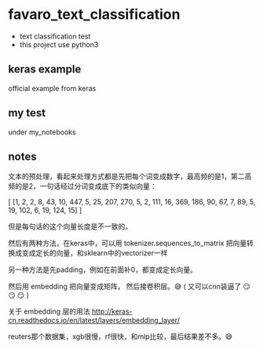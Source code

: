 # favaro_text_classification

* text classification test
* this project use python3

## keras example

official example from keras

## my test

under my_notebooks

## notes


文本的预处理，看起来处理方式都是先把每个词变成数字，最高频的是1，第二高频的是2，一句话经过分词变成底下的类似向量：

[ [1, 2, 2, 8, 43, 10, 447, 5, 25, 207, 270, 5, 2, 111, 16, 369, 186, 90, 67, 7, 89, 5, 19, 102, 6, 19, 124, 15] ]

但是每句话的这个向量长度是不一致的。

然后有两种方法，在keras中，可以用 tokenizer.sequences_to_matrix 把向量转换成变成定长的向量，和sklearn中的vectorizer一样

另一种方法是先padding，例如在前面补0，都变成定长向量。

然后用 embedding 把向量变成矩阵， 然后接卷积层。:sweat_smile: ( 又可以cnn装逼了 :smirk: :smirk: :smirk: )

关于 embedding 层的用法 http://keras-cn.readthedocs.io/en/latest/layers/embedding_layer/


reuters那个数据集，xgb很慢，rf很快，和mlp比较，最后结果差不多。:sweat_smile: